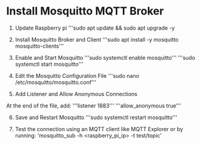 # Install Mosquitto MQTT Broker
1. Update Raspberry pi
'''sudo apt update && sudo apt upgrade -y

2. Install Mosquitto Broker and Client
'''sudo apt install -y mosquitto mosquitto-clients'''

3. Enable and Start Mosquitto
'''sudo systemctl enable mosquitto'''
'''sudo systemctl start mosquitto'''

4. Edit the Mosquitto Configuration File
'''sudo nano /etc/mosquitto/mosquitto.conf'''

5. Add Listener and Allow Anonymous Connections

At the end of the file, add:
'''listener 1883'''
'''allow_anonymous true'''

6. Save and Restart Mosquitto
'''sudo systemctl restart mosquitto'''

7. Test the connection using an MQTT client like MQTT Explorer or by running:
'mosquitto_sub -h <raspberry_pi_ip> -t test/topic'
